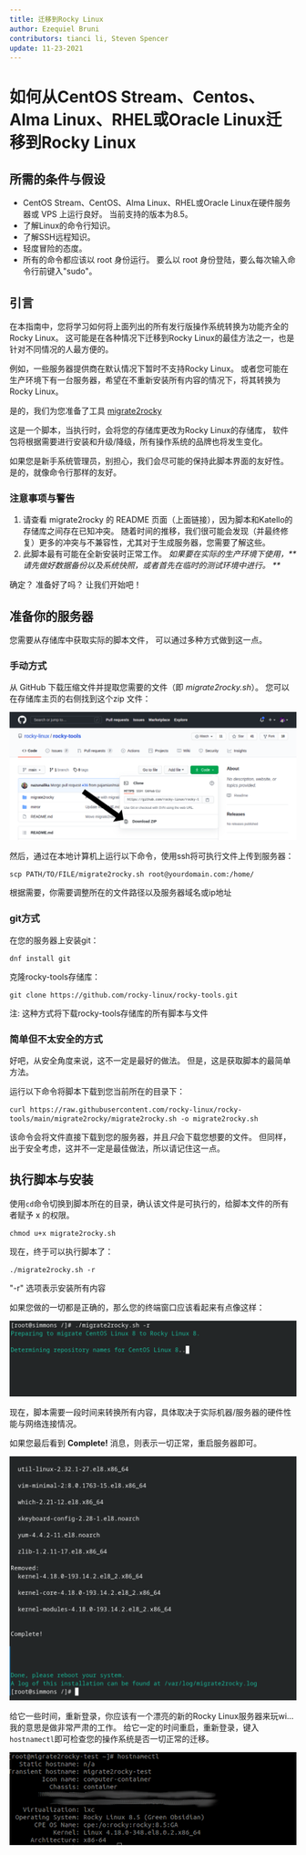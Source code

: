 ```yaml
---
title: 迁移到Rocky Linux
author: Ezequiel Bruni
contributors: tianci li, Steven Spencer
update: 11-23-2021
---
```


# 如何从CentOS Stream、Centos、Alma Linux、RHEL或Oracle Linux迁移到Rocky Linux

## 所需的条件与假设

* CentOS Stream、CentOS、Alma Linux、RHEL或Oracle Linux在硬件服务器或 VPS 上运行良好。 当前支持的版本为8.5。
* 了解Linux的命令行知识。
* 了解SSH远程知识。
* 轻度冒险的态度。
* 所有的命令都应该以 root 身份运行。 要么以 root 身份登陆，要么每次输入命令行前键入"sudo"。

## 引言

在本指南中，您将学习如何将上面列出的所有发行版操作系统转换为功能齐全的Rocky Linux。 这可能是在各种情况下迁移到Rocky Linux的最佳方法之一，也是针对不同情况的人最方便的。

例如，一些服务器提供商在默认情况下暂时不支持Rocky Linux。 或者您可能在生产环境下有一台服务器，希望在不重新安装所有内容的情况下，将其转换为Rocky Linux。

是的，我们为您准备了工具 [migrate2rocky](https://github.com/rocky-linux/rocky-tools/tree/main/migrate2rocky)

这是一个脚本，当执行时，会将您的存储库更改为Rocky Linux的存储库， 软件包将根据需要进行安装和升级/降级，所有操作系统的品牌也将发生变化。

如果您是新手系统管理员，别担心，我们会尽可能的保持此脚本界面的友好性。 是的，就像命令行那样的友好。

### 注意事项与警告

1. 请查看 migrate2rocky 的 README 页面（上面链接），因为脚本和Katello的存储库之间存在已知冲突。 随着时间的推移，我们很可能会发现（并最终修复）更多的冲突与不兼容性，尤其对于生成服务器，您需要了解这些。
2. 此脚本最有可能在全新安装时正常工作。 _如果要在实际的生产环境下使用，**请先做好数据备份以及系统快照，或者首先在临时的测试环境中进行。 **_

确定？ 准备好了吗？ 让我们开始吧！

## 准备你的服务器

您需要从存储库中获取实际的脚本文件， 可以通过多种方式做到这一点。

### 手动方式

从 GitHub 下载压缩文件并提取您需要的文件（即 *migrate2rocky.sh*）。 您可以在存储库主页的右侧找到这个zip 文件：

!["Download Zip"按钮](images/migrate2rocky-github-zip.png)

然后，通过在本地计算机上运行以下命令，使用ssh将可执行文件上传到服务器：

```
scp PATH/TO/FILE/migrate2rocky.sh root@yourdomain.com:/home/
```

根据需要，你需要调整所在的文件路径以及服务器域名或ip地址

### git方式

在您的服务器上安装git：

```
dnf install git
```

克隆rocky-tools存储库：

```
git clone https://github.com/rocky-linux/rocky-tools.git
```

注: 这种方式将下载rocky-tools存储库的所有脚本与文件

### 简单但不太安全的方式

好吧，从安全角度来说，这不一定是最好的做法。 但是，这是获取脚本的最简单方法。

运行以下命令将脚本下载到您当前所在的目录下：

```
curl https://raw.githubusercontent.com/rocky-linux/rocky-tools/main/migrate2rocky/migrate2rocky.sh -o migrate2rocky.sh
```

该命令会将文件直接下载到您的服务器，并且*只*会下载您想要的文件。 但同样，出于安全考虑，这并不一定是最佳做法，所以请记住这一点。

## 执行脚本与安装

使用`cd`命令切换到脚本所在的目录，确认该文件是可执行的，给脚本文件的所有者赋予 x 的权限。

```
chmod u+x migrate2rocky.sh
```

现在，终于可以执行脚本了：

```
./migrate2rocky.sh -r
```

"-r" 选项表示安装所有内容

如果您做的一切都是正确的，那么您的终端窗口应该看起来有点像这样：

![成功启动脚本](images/migrate2rocky-convert-01.png)

现在，脚本需要一段时间来转换所有内容，具体取决于实际机器/服务器的硬件性能与网络连接情况。

如果您最后看到 **Complete!** 消息，则表示一切正常，重启服务器即可。

![一个成功的 OS 迁移消息](images/migrate2rocky-convert-02.png)

给它一些时间，重新登录，你应该有一个漂亮的新的Rocky Linux服务器来玩wi... 我的意思是做非常严肃的工作。 给它一定的时间重启，重新登录，键入 `hostnamectl`即可检查您的操作系统是否一切正常的迁移。

![hostnamectl命令的结果](images/migrate2rocky-convert-03.png)
